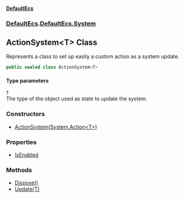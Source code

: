 #### [DefaultEcs](./index.md 'index')
### [DefaultEcs](./index.md 'index').[DefaultEcs.System](./DefaultEcs-System.md 'DefaultEcs.System')
## ActionSystem&lt;T&gt; Class
Represents a class to set up easily a custom action as a system update.  
```C#
public sealed class ActionSystem<T>
```
#### Type parameters
<a name='DefaultEcs-System-ActionSystem-T--T'></a>
`T`  
The type of the object used as state to update the system.  
### Constructors
- [ActionSystem(System.Action&lt;T&gt;)](./DefaultEcs-System-ActionSystem-T--ActionSystem(System-Action-T-).md 'DefaultEcs.System.ActionSystem&lt;T&gt;.ActionSystem(System.Action&lt;T&gt;)')
### Properties
- [IsEnabled](./DefaultEcs-System-ActionSystem-T--IsEnabled.md 'DefaultEcs.System.ActionSystem&lt;T&gt;.IsEnabled')
### Methods
- [Dispose()](./DefaultEcs-System-ActionSystem-T--Dispose().md 'DefaultEcs.System.ActionSystem&lt;T&gt;.Dispose()')
- [Update(T)](./DefaultEcs-System-ActionSystem-T--Update(T).md 'DefaultEcs.System.ActionSystem&lt;T&gt;.Update(T)')
